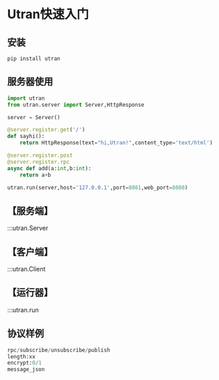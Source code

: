# Utran快速入门

## 安装
```CMD title='pip安装'
pip install utran
```

## 服务器使用
```python title='服务端示例'
import utran
from utran.server import Server,HttpResponse

server = Server()

@server.register.get('/')
def sayhi():
    return HttpResponse(text="hi,Utran!",content_type='text/html')

@server.register.post
@server.register.rpc
async def add(a:int,b:int):
    return a+b

utran.run(server,host='127.0.0.1',port=8081,web_port=8080)

```



## 【服务端】
:::utran.Server

## 【客户端】
:::utran.Client

## 【运行器】
:::utran.run


## 协议样例
```python title='Utran协议'
rpc/subscribe/unsubscribe/publish
length:xx
encrypt:0/1
message_json

```